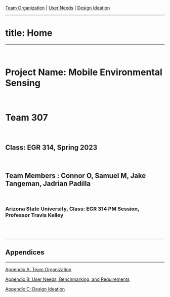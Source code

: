 [Team Organization](https://team307.github.io/Team-Organization/) | [User Needs](https://team307.github.io/User-Needs-Benchmarking-and-Requirements/) | [Design Ideation](https://team307.github.io/Design-Ideation/)

---
# title: Home
---

<br/>

# Project Name: Mobile Environmental Sensing

<br/>

# Team 307

<br/>

## Class: EGR 314, Spring 2023

<br/>

## Team Members : Connor O, Samuel M, Jake Tangeman, Jadrian Padilla

<br/>

### Arizona State University, Class: EGR 314 PM Session, Professor Travis Kelley

<br/>
  <br/>

---
## Appendices
---

[Appendix A: Team Organization](https://team307.github.io/Appendix-A-Team-Organization/)

[Appendix B: User Needs, Benchmarking, and Requirements](https://team307.github.io/Appendix-B-User-Needs/)

[Appendix C: Design Ideation](https://team307.github.io/Appendix-C-Design-Ideation/)
